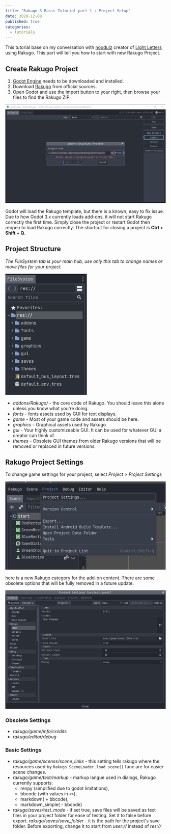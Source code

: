 ```yaml
---
title: "Rakugo 3 Basic Tutorial part 1 : Project Setup"
date: 2020-12-08
published: true
categories:
  - tutorials
---
```


This tutorial base on my conversation with [noodulz](https://noodulz.itch.io) creator of [Light Letters](https://noodulz.itch.io/light-letters-demo) using Rakugo.
This part will tell you how to start with new Rakugo Project.

## Create Rakugo Project 
1. [Godot Engine](https://godotengine.org/download) needs to be downloaded and installed.
2. Download [Rakugo](https://jeremi360x.itch.io/rakugo/purchase) from official sources.
3. Open Godot and use the Import button to your right, then browse your files to find the Rakugo ZIP.

![](/assets/tut01/01.png)

Godot will load the Rakugo template, but there is a known, easy to fix issue. Due to how Godot 3.x currently loads add-ons, it will not start Rakugo correctly the first time.
Simply close the project or restart Godot then reopen to load Rakugo correctly.
The shortcut for closing a project is **Ctrl + Shift + Q**.

## Project Structure

*The FileSystem tab is your main hub, use only this tab to change names or move files for your project.*

![](/assets/tut01/02.png)

- *addons/Rakugo/* - the core code of Rakugo. You should leave this alone unless you know what you're doing.
- *fonts* - fonts assets used by GUI for text displays.
- *game* - Most of your game code and assets should be here.
- *graphics* - Graphical assets used by Rakugo
- *gui* - Your highly customizeable GUI. It can be used for whatever GUI a creator can think of.
- *themes* - Obsolete GUI themes from older Rakugo versions that will be removed or replaced in future versions.

## Rakugo Project Settings

To change game settings for your project, select *Project > Project Settings*

![](/assets/tut01/03.png)

here is a new Rakugo category for the add-on content.
There are some obsolete options that will be fully removed in a future update.

![](/assets/tut01/04.png)

### Obsolete Settings

- *rakugo/game/info/credits*
- *rakugo/editor/debug*

### Basic Settings

- *rakugo/game/scenes/scene_links* - this setting tells rakugo where the resources used by `Rakugo.SceneLoader.load_scene()` func are for easier scene changes.
- *rakugo/game/text/markup* - markup langue used in dialogs, Rakugo currently supports:
   - renpy (simplified due to godot limitations),
   - bbcode (with values in `<>`),
   - markdown( + bbcode),
   - markdown_simple( - bbcode)
- *rakugo/saves/test_mode* - if set true, save files will be saved as text files in your project folder for ease of testing. Set it to false before export.
    *rakugo/saves/save_folder* - it is the path for the project's save folder. Before exporting, change it to start from *user://* instead of  *res://*
